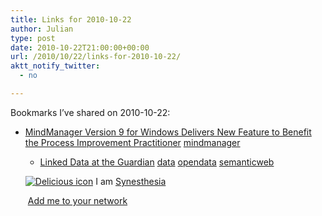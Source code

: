 ```yaml
---
title: Links for 2010-10-22
author: Julian
type: post
date: 2010-10-22T21:00:00+00:00
url: /2010/10/22/links-for-2010-10-22/
aktt_notify_twitter:
  - no

---
```

Bookmarks I&#8217;ve shared on 2010-10-22:

  * [MindManager Version 9 for Windows Delivers New Feature to Benefit the Process Improvement Practitioner][1] 
    [mindmanager][2] </li> 
    
      * [Linked Data at the Guardian][3] 
        [data][4] [opendata][5] [semanticweb][6] </li> </ul> 
        
        <p class="deliciouslink">
          <a href="http://del.icio.us/synesthesia" title="See all my bookmarks on del.icio.us"><img src="https://www.synesthesia.co.uk/images/deliciousicon.jpg" alt="Delicious icon" /></a>&nbsp;I am <a href="http://del.icio.us/synesthesia" title="See all my bookmarks on del.icio.us">Synesthesia</a>
        </p>
        
        <p class="deliciouslink">
          <a href="http://del.icio.us/network?add=synesthesia" title="Add me to your del.icio.us network"><img src="https://www.synesthesia.co.uk/images/add.gif" alt="" /></a>&nbsp;<a href="http://del.icio.us/network?add=synesthesia" title="Add me to your del.icio.us network">Add me to your network</a>
        </p>

 [1]: http://blog.mindjet.com/2010/09/mindmanager-version-9-for-windows-delivers-new-features-to-benefit-the-process-improvement-practitioner#more-3245
 [2]: http://delicious.com/synesthesia/mindmanager
 [3]: http://www.guardian.co.uk/open-platform/blog/linked-data-open-platform
 [4]: http://delicious.com/synesthesia/data
 [5]: http://delicious.com/synesthesia/opendata
 [6]: http://delicious.com/synesthesia/semanticweb